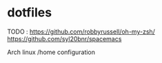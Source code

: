 # dotfiles

TODO :
https://github.com/robbyrussell/oh-my-zsh/
https://github.com/syl20bnr/spacemacs

Arch linux /home configuration
